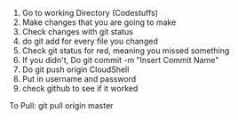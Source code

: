 1. Go to working Directory (Codestuffs)
2. Make changes that you are going to make
3. Check changes with git status
4. do git add for every file you changed
5. Check git status for red, meaning you missed something
6. If you didn't, Do git commit -m "Insert Commit Name"
7. Do git push origin CloudShell
8. Put in username and password
9. check github to see if it worked

To Pull: git pull origin master